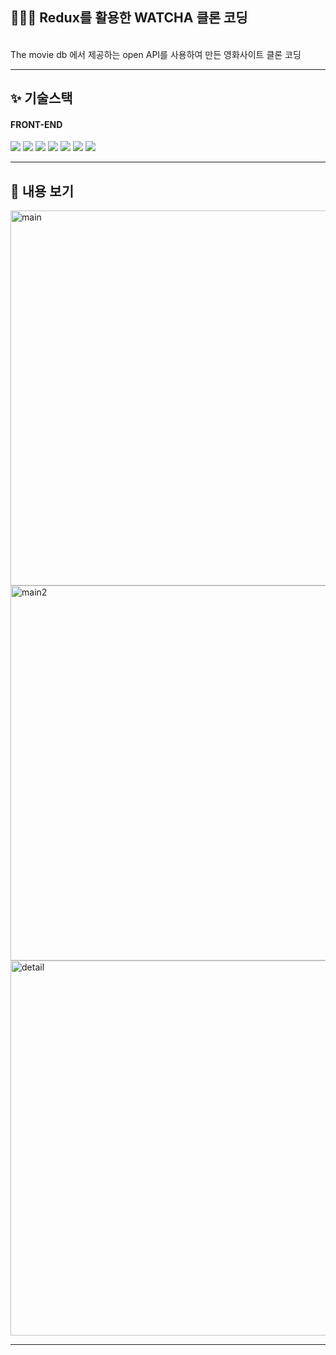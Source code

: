 

## 👩‍👧‍👧 Redux를 활용한 WATCHA 클론 코딩
<br>
The movie db 에서 제공하는 open API를 사용하여 만든 영화사이트 클론 코딩

---

## ✨ 기술스택 

#### FRONT-END

<img src="https://img.shields.io/badge/react-61DAFB?style=for-the-badge&logo=react&logoColor=black"> <img src="https://img.shields.io/badge/javascript-F7DF1E?style=for-the-badge&logo=javascript&logoColor=white"> <img src="https://img.shields.io/badge/redux-764ABC?style=for-the-badge&logo=redux&logoColor=white"> <img src="https://img.shields.io/badge/scss-CC6699?style=for-the-badge&logo=scss&logoColor=white">
<img src="https://img.shields.io/badge/reactRouter-CA4245?style=for-the-badge&logo=reactRouter&logoColor=white"> <img src="https://img.shields.io/badge/axios-5A29E4?style=for-the-badge&logo=axios&logoColor=white"> <img src="https://img.shields.io/badge/vercel-000000?style=for-the-badge&logo=vercel&logoColor=white">


---



## 🍅 내용 보기

<div>
  <img width="600" alt="main" src="https://user-images.githubusercontent.com/121690671/233837784-5f356c4e-11a6-496f-9b72-11fcc7948710.png">
  <img width="600" alt="main2" src="https://user-images.githubusercontent.com/121690671/233837862-7e6b29a6-1b66-4365-b9f6-c4f9aaf03d2d.png">
<img width="600" alt="detail" src="https://user-images.githubusercontent.com/121690671/233837865-eff5927c-a191-40ec-8532-e54c852bfcce.png">
</div>

---

